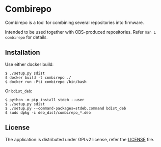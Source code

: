 # Combirepo

Combirepo is a tool for combining several repositories into firmware.

Intended to be used together with OBS-produced repositories.
Refer `man 1 combirepo` for details.

## Installation

Use either docker build:
```
$ ./setup.py sdist
$ docker build -t combirepo ./
$ docker run -Pti combirepo /bin/bash
```

Or `bdist_deb`:
```
$ python -m pip install stdeb --user
$ ./setup.py sdist
$ ./setup.py --command-packages=stdeb.command bdist_deb
$ sudo dpkg -i deb_dist/combirepo_*.deb
```

## License

The application is distributed under GPLv2 license, refer the [LICENSE](LICENSE) file.
